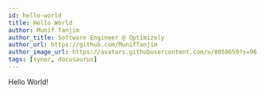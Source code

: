 ```yaml
---
id: hello-world
title: Hello World
author: Munif Tanjim
author_title: Software Engineer @ Optimizely
author_url: https://github.com/MunifTanjim
author_image_url: https://avatars.githubusercontent.com/u/8050659?s=96
tags: [synor, docusaurus]
---
```


Hello World!
